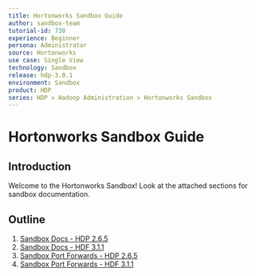```yaml
---
title: Hortonworks Sandbox Guide
author: sandbox-team
tutorial-id: 730
experience: Beginner
persona: Administrator
source: Hortonworks
use case: Single View
technology: Sandbox
release: hdp-3.0.1
environment: Sandbox
product: HDP
series: HDP > Hadoop Administration > Hortonworks Sandbox
---
```


# Hortonworks Sandbox Guide

## Introduction

Welcome to the Hortonworks Sandbox!  Look at the attached sections for sandbox documentation.

## Outline

1. [Sandbox Docs - HDP 2.6.5](https://hortonworks.com/tutorial/hortonworks-sandbox-guide/section/1/)
2. [Sandbox Docs - HDF 3.1.1](https://hortonworks.com/tutorial/hortonworks-sandbox-guide/section/2/)
3. [Sandbox Port Forwards - HDP 2.6.5](https://hortonworks.com/tutorial/hortonworks-sandbox-guide/section/3/)
4. [Sandbox Port Forwards - HDF 3.1.1](https://hortonworks.com/tutorial/hortonworks-sandbox-guide/section/4/)

